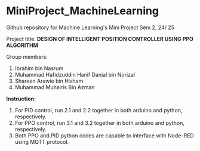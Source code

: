 # MiniProject_MachineLearning
Github repository for Machine Learning's Mini Project Sem 2, 24/ 25

Project title: **DESIGN OF INTELLIGENT POSITION CONTROLLER USING PPO ALGORITHM**

Group members:
1. Ibrahim bin Nasrum
2. Muhammad Hafidzuddin Hanif Danial bin Norizal
3. Shareen Arawie bin Hisham
4. Muhammad Muhairis Bin Azman

**Instruction:**

1. For PID control, run 2.1 and 2.2 together in both arduino and python, respectively.
2. For PPO control, run 3.1 and 3.2 together in both arduino and python, respectively.
3. Both PPO and PID python codes are capable to interface with Node-RED using MQTT protocol.

